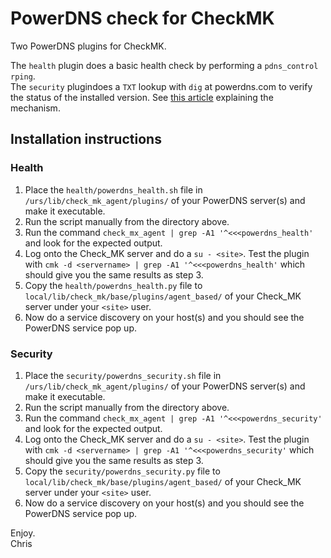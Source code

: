 # PowerDNS check for CheckMK

Two PowerDNS plugins for CheckMK.  
  
The `health` plugin does a basic health check by performing a `pdns_control rping`.  
The `security` plugindoes a `TXT` lookup with `dig` at powerdns.com to verify the status of the installed version. See [this article](https://blog.powerdns.com/2014/10/22/powerdns-security-status-polling/) explaining the mechanism.

## Installation instructions

### Health

1. Place the `health/powerdns_health.sh` file in `/urs/lib/check_mk_agent/plugins/` of your PowerDNS server(s) and make it executable.
2. Run the script manually from the directory above.
3. Run the command `check_mx_agent | grep -A1 '^<<<powerdns_health'` and look for the expected output.
4. Log onto the Check_MK server and do a `su - <site>`. Test the plugin with `cmk -d <servername> | grep -A1 '^<<<powerdns_health'` which should give you the same results as step 3.
5. Copy the `health/powerdns_health.py` file to `local/lib/check_mk/base/plugins/agent_based/` of your Check_MK server under your `<site>` user.
6. Now do a service discovery on your host(s) and you should see the PowerDNS service pop up.

### Security

1. Place the `security/powerdns_security.sh` file in `/urs/lib/check_mk_agent/plugins/` of your PowerDNS server(s) and make it executable.
2. Run the script manually from the directory above.
3. Run the command `check_mx_agent | grep -A1 '^<<<powerdns_security'` and look for the expected output.
4. Log onto the Check_MK server and do a `su - <site>`. Test the plugin with `cmk -d <servername> | grep -A1 '^<<<powerdns_security'` which should give you the same results as step 3.
5. Copy the `security/powerdns_security.py` file to `local/lib/check_mk/base/plugins/agent_based/` of your Check_MK server under your `<site>` user.
6. Now do a service discovery on your host(s) and you should see the PowerDNS service pop up.

Enjoy.  
Chris
